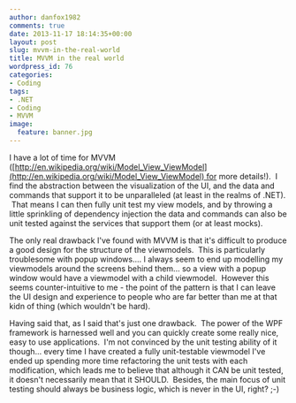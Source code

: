 ```yaml
---
author: danfox1982
comments: true
date: 2013-11-17 18:14:35+00:00
layout: post
slug: mvvm-in-the-real-world
title: MVVM in the real world
wordpress_id: 76
categories:
- Coding
tags:
- .NET
- Coding
- MVVM
image:
  feature: banner.jpg
---
```


I have a lot of time for MVVM ([http://en.wikipedia.org/wiki/Model_View_ViewModel](http://en.wikipedia.org/wiki/Model_View_ViewModel) for more details!).  I find the abstraction between the visualization of the UI, and the data and commands that support it to be unparalleled (at least in the realms of .NET).  That means I can then fully unit test my view models, and by throwing a little sprinkling of dependency injection the data and commands can also be unit tested against the services that support them (or at least mocks).



The only real drawback I've found with MVVM is that it's difficult to produce a good design for the structure of the viewmodels.  This is particularly troublesome with popup windows.... I always seem to end up modelling my viewmodels around the screens behind them... so a view with a popup window would have a viewmodel with a child viewmodel.  However this seems counter-intuitive to me - the point of the pattern is that I can leave the UI design and experience to people who are far better than me at that kidn of thing (which wouldn't be hard).



Having said that, as I said that's just one drawback.  The power of the WPF framework is harnessed well and you can quickly create some really nice, easy to use applications.  I'm not convinced by the unit testing ability of it though... every time I have created a fully unit-testable viewmodel I've ended up spending more time refactoring the unit tests with each modification, which leads me to believe that although it CAN be unit tested, it doesn't necessarily mean that it SHOULD.  Besides, the main focus of unit testing should always be business logic, which is never in the UI, right? ;-)

